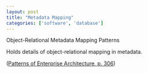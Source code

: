 ```yaml
---
layout: post
title: "Metadata Mapping"
categories: ['software', 'database']
---
```


Object-Relational Metadata Mapping Patterns

Holds details of object-relational mapping in metadata.

([Patterns of Enterprise Architecture, p. 306](https://martinfowler.com/eaaCatalog/metadataMapping.html))
